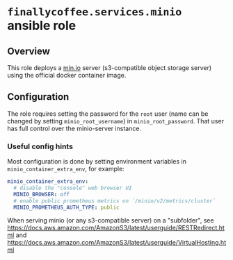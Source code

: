 # `finallycoffee.services.minio` ansible role

## Overview

This role deploys a [min.io](https://min.io) server (s3-compatible object storage server)
using the official docker container image.

## Configuration

The role requires setting the password for the `root` user (name can be changed by
setting `minio_root_username`) in `minio_root_password`. That user has full control
over the minio-server instance.

### Useful config hints

Most configuration is done by setting environment variables in
`minio_container_extra_env`, for example:

```yaml
minio_container_extra_env:
  # disable the "console" web browser UI
  MINIO_BROWSER: off
  # enable public prometheus metrics on `/minio/v2/metrics/cluster`
  MINIO_PROMETHEUS_AUTH_TYPE: public
```

When serving minio (or any s3-compatible server) on a "subfolder",
see https://docs.aws.amazon.com/AmazonS3/latest/userguide/RESTRedirect.html
and https://docs.aws.amazon.com/AmazonS3/latest/userguide/VirtualHosting.html
